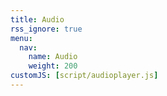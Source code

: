 ```yaml
---
title: Audio
rss_ignore: true
menu:
  nav:
    name: Audio
    weight: 200
customJS: [script/audioplayer.js]
---
```

